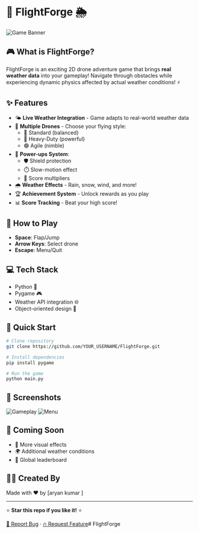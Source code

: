 # 🚁 FlightForge 🌦️

![Game Banner](https://via.placeholder.com/800x200?text=FlightForge)

## 🎮 What is FlightForge?

FlightForge is an exciting 2D drone adventure game that brings **real weather data** into your gameplay! Navigate through obstacles while experiencing dynamic physics affected by actual weather conditions! ⚡

## ✨ Features

- 🌤️ **Live Weather Integration** - Game adapts to real-world weather data
- 🚁 **Multiple Drones** - Choose your flying style:
  - 🔴 Standard (balanced)
  - 🔵 Heavy-Duty (powerful)
  - 🟢 Agile (nimble)
- 🎁 **Power-ups System**:
  - 🛡️ Shield protection
  - ⏱️ Slow-motion effect
  - 💎 Score multipliers
- 🌧️ **Weather Effects** - Rain, snow, wind, and more!
- 🏆 **Achievement System** - Unlock rewards as you play
- 📊 **Score Tracking** - Beat your high score!

## 🎯 How to Play

- **Space**: Flap/Jump
- **Arrow Keys**: Select drone
- **Escape**: Menu/Quit

## 💻 Tech Stack

- Python 🐍
- Pygame 🎮
- Weather API integration 🌐
- Object-oriented design 🧩

## 🚀 Quick Start

```bash
# Clone repository
git clone https://github.com/YOUR_USERNAME/FlightForge.git

# Install dependencies
pip install pygame

# Run the game
python main.py
```

## 📸 Screenshots

![Gameplay](https://via.placeholder.com/400x300?text=Gameplay)
![Menu](https://via.placeholder.com/400x300?text=Menu)

## 🔮 Coming Soon

- 🎨 More visual effects
- 🌍 Additional weather conditions
- 🏅 Global leaderboard

## 👨‍💻 Created By

Made with ❤️ by [aryan kumar ]

---

⭐ **Star this repo if you like it!** ⭐

[🐛 Report Bug](https://github.com/YOUR_USERNAME/FlightForge/issues) · [🔥 Request Feature](https://github.com/YOUR_USERNAME/FlightForge/issues)#   F l i g h t F o r g e  
 